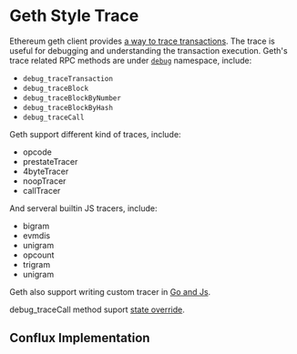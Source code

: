 # Geth Style Trace

Ethereum geth client provides [a way to trace transactions](https://geth.ethereum.org/docs/developers/evm-tracing). The trace is useful for debugging and understanding the transaction execution. Geth's trace related RPC methods are under [`debug`](https://geth.ethereum.org/docs/interacting-with-geth/rpc/ns-debug#debugtracetransaction) namespace, include:

- `debug_traceTransaction`
- `debug_traceBlock`
- `debug_traceBlockByNumber`
- `debug_traceBlockByHash`
- `debug_traceCall`

Geth support different kind of traces, include:

- opcode
- prestateTracer
- 4byteTracer
- noopTracer
- callTracer

And serveral builtin JS tracers, include:

- bigram
- evmdis
- unigram
- opcount
- trigram
- unigram

Geth also support writing custom tracer in [Go and Js](https://geth.ethereum.org/docs/developers/evm-tracing/custom-tracer).

debug_traceCall method suport [state override](https://geth.ethereum.org/docs/developers/evm-tracing/built-in-tracers#state-overrides).

## Conflux Implementation


